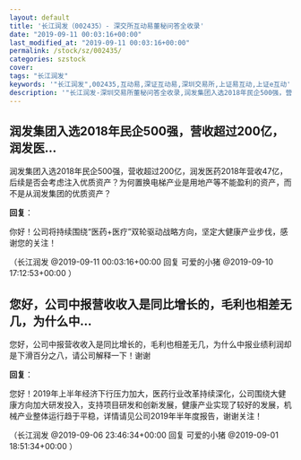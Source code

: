 ```yaml
---
layout: default
title: '长江润发（002435）- 深交所互动易董秘问答全收录'
date: "2019-09-11 00:03:16+00:00"
last_modified_at: "2019-09-11 00:03:16+00:00"
permalink: /stock/sz/002435/
categories: szstock
cover: 
tags: "长江润发"
keywords: '"长江润发",002435,互动易,深证互动易,深圳交易所,上证易互动,上证e互动'
description: '"长江润发-深圳交易所董秘问答全收录,润发集团入选2018年民企500强，营收超过200亿，润发医药2018年营收47亿，后续是否会考虑注入优质资产？为何置换电梯产业是用地产等不能盈利的资产，而不是从润发集团的优质资产？"'
---
```


## 润发集团入选2018年民企500强，营收超过200亿，润发医...

润发集团入选2018年民企500强，营收超过200亿，润发医药2018年营收47亿，后续是否会考虑注入优质资产？为何置换电梯产业是用地产等不能盈利的资产，而不是从润发集团的优质资产？

**回复**：

你好！公司将持续围绕“医药+医疗”双轮驱动战略方向，坚定大健康产业步伐，感谢您的关注！ 

（长江润发  @2019-09-11 00:03:16+00:00 回复 可爱的小猪  @2019-09-10 17:12:53+00:00 ）

## 您好，公司中报营收收入是同比增长的，毛利也相差无几，为什么中...

您好，公司中报营收收入是同比增长的，毛利也相差无几，为什么中报业绩利润却是下滑百分之八，请公司解释一下！谢谢

**回复**：

您好！2019年上半年经济下行压力加大，医药行业改革持续深化，公司围绕大健康方向加大研发投入，支持项目研发和创新发展，健康产业实现了较好的发展，机械产业整体运行趋于平稳，详情请见公司2019年半年度报告，谢谢关注！ 

（长江润发  @2019-09-06 23:46:34+00:00 回复 可爱的小猪  @2019-09-01 18:51:34+00:00 ）

